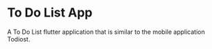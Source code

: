 # To Do List App

A To Do List flutter application that is similar to the mobile application Todiost.


